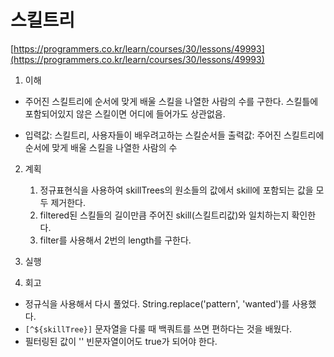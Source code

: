# 스킬트리
[https://programmers.co.kr/learn/courses/30/lessons/49993](https://programmers.co.kr/learn/courses/30/lessons/49993)

1. 이해

- 주어진 스킬트리에 순서에 맞게 배울 스킬을 나열한 사람의 수를 구한다.
  스킬틀에 포함되어있지 않은 스킬이면 어디에 들어가도 상관없음.

- 입력값: 스킬트리, 사용자들이 배우려고하는 스킬순서들
  출력값: 주어진 스킬트리에 순서에 맞게 배울 스킬을 나열한 사람의 수

2. 계획

   1. 정규표현식을 사용하여 skillTrees의 원소들의 값에서 skill에 포함되는 값을 모두 제거한다.
   2. filtered된 스킬들의 길이만큼 주어진 skill(스킬트리값)와 일치하는지 확인한다.
   3. filter를 사용해서 2번의 length를 구한다.

3. 실행

4. 회고
- 정규식을 사용해서 다시 풀었다. String.replace('pattern', 'wanted')를 사용했다.
- `[^${skillTree}]` 문자열을 다룰 때 백쿼트를 쓰면 편하다는 것을 배웠다.
- 필터링된 값이 '' 빈문자열이어도 true가 되어야 한다.
